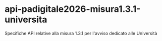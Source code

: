 # api-padigitale2026-misura1.3.1-universita
Specifiche API relative alla misura 1.3.1 per l'avviso dedicato alle Università

